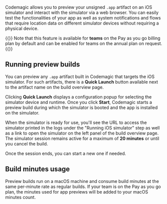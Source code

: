 ---
---

Codemagic allows you to preview your unsigned `.app` artifact on an iOS simulator and interact with the simulator via a web browser. You can easily test the functionalities of your app as well as system notifications and flows that require location data on different simulator devices without requiring a physical device.

{{<notebox>}}
Note that this feature is available for **teams** on the Pay as you go billing plan by default and can be enabled for teams on the annual plan on request.
{{</notebox>}}

## Running preview builds

You can preview any `.app` artifact built in Codemagic that targets the iOS simulator. For such artifacts, there is a **Quick Launch** button available next to the artifact name on the build overview page.

Clicking **Quick Launch** displays a configuration popup for selecting the simulator device and runtime. Once you click **Start**, Codemagic starts a preview build during which the simulator is booted and the app is installed on the simulator. 

When the simulator is ready for use, you'll see the URL to access the simulator printed in the logs under the "Running iOS simulator" step as well as a link to open the simulator on the left panel of the build overview page. The simulator session remains active for a maximum of **20 minutes** or until you cancel the build. 

Once the session ends, you can start a new one if needed.

## Build minutes usage

Preview builds run on a macOS machine and consume build minutes at the same per-minute rate as regular builds. If your team is on the Pay as you go plan, the minutes used for app previews will be added to your macOS minutes count.
